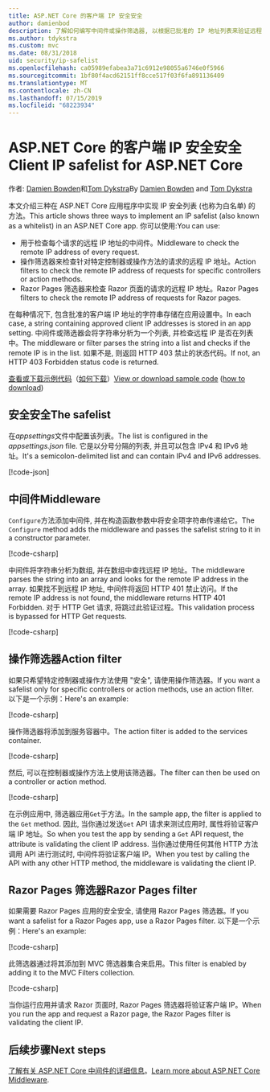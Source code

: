 ```yaml
---
title: ASP.NET Core 的客户端 IP 安全安全
author: damienbod
description: 了解如何编写中间件或操作筛选器, 以根据已批准的 IP 地址列表来验证远程 IP 地址。
ms.author: tdykstra
ms.custom: mvc
ms.date: 08/31/2018
uid: security/ip-safelist
ms.openlocfilehash: ca05989efabea3a71c6912e98055a6746e0f5966
ms.sourcegitcommit: 1bf80f4acd62151ff8cce517f03f6fa891136409
ms.translationtype: MT
ms.contentlocale: zh-CN
ms.lasthandoff: 07/15/2019
ms.locfileid: "68223934"
---
```

# <a name="client-ip-safelist-for-aspnet-core"></a><span data-ttu-id="f83d6-103">ASP.NET Core 的客户端 IP 安全安全</span><span class="sxs-lookup"><span data-stu-id="f83d6-103">Client IP safelist for ASP.NET Core</span></span>

<span data-ttu-id="f83d6-104">作者: [Damien Bowden](https://twitter.com/damien_bod)和[Tom Dykstra](https://github.com/tdykstra)</span><span class="sxs-lookup"><span data-stu-id="f83d6-104">By [Damien Bowden](https://twitter.com/damien_bod) and [Tom Dykstra](https://github.com/tdykstra)</span></span>
 
<span data-ttu-id="f83d6-105">本文介绍三种在 ASP.NET Core 应用程序中实现 IP 安全列表 (也称为白名单) 的方法。</span><span class="sxs-lookup"><span data-stu-id="f83d6-105">This article shows three ways to implement an IP safelist (also known as a whitelist) in an ASP.NET Core app.</span></span> <span data-ttu-id="f83d6-106">你可以使用:</span><span class="sxs-lookup"><span data-stu-id="f83d6-106">You can use:</span></span>

* <span data-ttu-id="f83d6-107">用于检查每个请求的远程 IP 地址的中间件。</span><span class="sxs-lookup"><span data-stu-id="f83d6-107">Middleware to check the remote IP address of every request.</span></span>
* <span data-ttu-id="f83d6-108">操作筛选器来检查针对特定控制器或操作方法的请求的远程 IP 地址。</span><span class="sxs-lookup"><span data-stu-id="f83d6-108">Action filters to check the remote IP address of requests for specific controllers or action methods.</span></span>
* <span data-ttu-id="f83d6-109">Razor Pages 筛选器来检查 Razor 页面的请求的远程 IP 地址。</span><span class="sxs-lookup"><span data-stu-id="f83d6-109">Razor Pages filters to check the remote IP address of requests for Razor pages.</span></span>

<span data-ttu-id="f83d6-110">在每种情况下, 包含批准的客户端 IP 地址的字符串存储在应用设置中。</span><span class="sxs-lookup"><span data-stu-id="f83d6-110">In each case, a string containing approved client IP addresses is stored in an app setting.</span></span> <span data-ttu-id="f83d6-111">中间件或筛选器会将字符串分析为一个列表, 并检查远程 IP 是否在列表中。</span><span class="sxs-lookup"><span data-stu-id="f83d6-111">The middleware or filter parses the string into a list and checks if the remote IP is in the list.</span></span> <span data-ttu-id="f83d6-112">如果不是, 则返回 HTTP 403 禁止的状态代码。</span><span class="sxs-lookup"><span data-stu-id="f83d6-112">If not, an HTTP 403 Forbidden status code is returned.</span></span>

<span data-ttu-id="f83d6-113">[查看或下载示例代码](https://github.com/aspnet/AspNetCore.Docs/tree/master/aspnetcore/security/ip-safelist/samples/2.x/ClientIpAspNetCore)（[如何下载](xref:index#how-to-download-a-sample)）</span><span class="sxs-lookup"><span data-stu-id="f83d6-113">[View or download sample code](https://github.com/aspnet/AspNetCore.Docs/tree/master/aspnetcore/security/ip-safelist/samples/2.x/ClientIpAspNetCore) ([how to download](xref:index#how-to-download-a-sample))</span></span>

## <a name="the-safelist"></a><span data-ttu-id="f83d6-114">安全安全</span><span class="sxs-lookup"><span data-stu-id="f83d6-114">The safelist</span></span>

<span data-ttu-id="f83d6-115">在*appsettings*文件中配置该列表。</span><span class="sxs-lookup"><span data-stu-id="f83d6-115">The list is configured in the *appsettings.json* file.</span></span> <span data-ttu-id="f83d6-116">它是以分号分隔的列表, 并且可以包含 IPv4 和 IPv6 地址。</span><span class="sxs-lookup"><span data-stu-id="f83d6-116">It's a semicolon-delimited list and can contain IPv4 and IPv6 addresses.</span></span>

[!code-json[](ip-safelist/samples/2.x/ClientIpAspNetCore/appsettings.json?highlight=2)]

## <a name="middleware"></a><span data-ttu-id="f83d6-117">中间件</span><span class="sxs-lookup"><span data-stu-id="f83d6-117">Middleware</span></span>

<span data-ttu-id="f83d6-118">`Configure`方法添加中间件, 并在构造函数参数中将安全项字符串传递给它。</span><span class="sxs-lookup"><span data-stu-id="f83d6-118">The `Configure` method adds the middleware and passes the safelist string to it in a constructor parameter.</span></span>

[!code-csharp[](ip-safelist/samples/2.x/ClientIpAspNetCore/Startup.cs?name=snippet_Configure&highlight=10)]

<span data-ttu-id="f83d6-119">中间件将字符串分析为数组, 并在数组中查找远程 IP 地址。</span><span class="sxs-lookup"><span data-stu-id="f83d6-119">The middleware parses the string into an array and looks for the remote IP address in the array.</span></span> <span data-ttu-id="f83d6-120">如果找不到远程 IP 地址, 中间件将返回 HTTP 401 禁止访问。</span><span class="sxs-lookup"><span data-stu-id="f83d6-120">If the remote IP address is not found, the middleware returns HTTP 401 Forbidden.</span></span> <span data-ttu-id="f83d6-121">对于 HTTP Get 请求, 将跳过此验证过程。</span><span class="sxs-lookup"><span data-stu-id="f83d6-121">This validation process is bypassed for HTTP Get requests.</span></span>

[!code-csharp[](ip-safelist/samples/2.x/ClientIpAspNetCore/AdminSafeListMiddleware.cs?name=snippet_ClassOnly)]

## <a name="action-filter"></a><span data-ttu-id="f83d6-122">操作筛选器</span><span class="sxs-lookup"><span data-stu-id="f83d6-122">Action filter</span></span>

<span data-ttu-id="f83d6-123">如果只希望特定控制器或操作方法使用 "安全", 请使用操作筛选器。</span><span class="sxs-lookup"><span data-stu-id="f83d6-123">If you want a safelist only for specific controllers or action methods, use an action filter.</span></span> <span data-ttu-id="f83d6-124">以下是一个示例：</span><span class="sxs-lookup"><span data-stu-id="f83d6-124">Here's an example:</span></span> 

[!code-csharp[](ip-safelist/samples/2.x/ClientIpAspNetCore/Filters/ClientIdCheckFilter.cs)]

<span data-ttu-id="f83d6-125">操作筛选器将添加到服务容器中。</span><span class="sxs-lookup"><span data-stu-id="f83d6-125">The action filter is added to the services container.</span></span>

[!code-csharp[](ip-safelist/samples/2.x/ClientIpAspNetCore/Startup.cs?name=snippet_ConfigureServices&highlight=3)]

<span data-ttu-id="f83d6-126">然后, 可以在控制器或操作方法上使用该筛选器。</span><span class="sxs-lookup"><span data-stu-id="f83d6-126">The filter can then be used on a controller or action method.</span></span>

[!code-csharp[](ip-safelist/samples/2.x/ClientIpAspNetCore/Controllers/ValuesController.cs?name=snippet_Filter&highlight=1)]

<span data-ttu-id="f83d6-127">在示例应用中, 筛选器应用`Get`于方法。</span><span class="sxs-lookup"><span data-stu-id="f83d6-127">In the sample app, the filter is applied to the `Get` method.</span></span> <span data-ttu-id="f83d6-128">因此, 当你通过发送`Get` API 请求来测试应用时, 属性将验证客户端 IP 地址。</span><span class="sxs-lookup"><span data-stu-id="f83d6-128">So when you test the app by sending a `Get` API request, the attribute is validating the client IP address.</span></span> <span data-ttu-id="f83d6-129">当你通过使用任何其他 HTTP 方法调用 API 进行测试时, 中间件将验证客户端 IP。</span><span class="sxs-lookup"><span data-stu-id="f83d6-129">When you test by calling the API with any other HTTP method, the middleware is validating the client IP.</span></span>

## <a name="razor-pages-filter"></a><span data-ttu-id="f83d6-130">Razor Pages 筛选器</span><span class="sxs-lookup"><span data-stu-id="f83d6-130">Razor Pages filter</span></span> 

<span data-ttu-id="f83d6-131">如果需要 Razor Pages 应用的安全安全, 请使用 Razor Pages 筛选器。</span><span class="sxs-lookup"><span data-stu-id="f83d6-131">If you want a safelist for a Razor Pages app, use a Razor Pages filter.</span></span> <span data-ttu-id="f83d6-132">以下是一个示例：</span><span class="sxs-lookup"><span data-stu-id="f83d6-132">Here's an example:</span></span> 

[!code-csharp[](ip-safelist/samples/2.x/ClientIpAspNetCore/Filters/ClientIdCheckPageFilter.cs)]

<span data-ttu-id="f83d6-133">此筛选器通过将其添加到 MVC 筛选器集合来启用。</span><span class="sxs-lookup"><span data-stu-id="f83d6-133">This filter is enabled by adding it to the MVC Filters collection.</span></span>

[!code-csharp[](ip-safelist/samples/2.x/ClientIpAspNetCore/Startup.cs?name=snippet_ConfigureServices&highlight=7-9)]

<span data-ttu-id="f83d6-134">当你运行应用并请求 Razor 页面时, Razor Pages 筛选器将验证客户端 IP。</span><span class="sxs-lookup"><span data-stu-id="f83d6-134">When you run the app and request a Razor page, the Razor Pages filter is validating the client IP.</span></span>

## <a name="next-steps"></a><span data-ttu-id="f83d6-135">后续步骤</span><span class="sxs-lookup"><span data-stu-id="f83d6-135">Next steps</span></span>

<span data-ttu-id="f83d6-136">[了解有关 ASP.NET Core 中间件的详细信息](xref:fundamentals/middleware/index)。</span><span class="sxs-lookup"><span data-stu-id="f83d6-136">[Learn more about ASP.NET Core Middleware](xref:fundamentals/middleware/index).</span></span>
